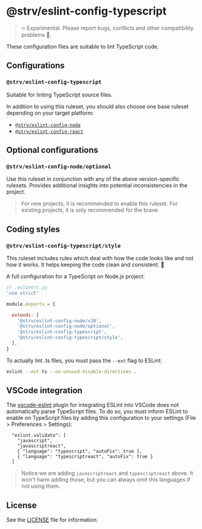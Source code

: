 # @strv/eslint-config-typescript

> 🔥 Experimental. Please report bugs, conflicts and other compatibility problems 🙏.

These configuration files are suitable to lint TypeScript code.

## Configurations

### `@strv/eslint-config-typescript`

Suitable for linting TypeScript source files.

In addition to using this ruleset, you should also choose one base ruleset depending on your target platform:

- [`@strv/eslint-config-node`][eslint-config-node]
- [`@strv/eslint-config-react`][eslint-config-react]

## Optional configurations

### `@strv/eslint-config-node/optional`

Use this ruleset in conjunction with any of the above version-specific rulesets. Provides additional insights into potential inconsistencies in the project.

> For new projects, it is recommended to enable this ruleset. For existing projects, it is only recommended for the brave.

## Coding styles

### `@strv/eslint-config-typescript/style`

This ruleset includes rules which deal with how the code looks like and not how it works. It helps keeping the code clean and consistent. 🎨

A full configuration for a TypeScript on Node.js project:

```js
// .eslintrc.js
'use strict'

module.exports = {

  extends: [
    '@strv/eslint-config-node/v10',
    '@strv/eslint-config-node/optional',
    '@strv/eslint-config-typescript',
    '@strv/eslint-config-typescript/style',
  ],
}
```

To actually lint .ts files, you must pass the `--ext` flag to ESLint:

```sh
eslint --ext ts --no-unused-disable-directives .
```

## VSCode integration

The [vscode-eslint](https://github.com/Microsoft/vscode-eslint) plugin for integrating ESLint into VSCode does not automatically parse TypeScript files. To do so, you must inform ESLint to enable on TypeScript files by adding this configuration to your settings (File > Preferences > Settings):

```
  "eslint.validate": [
    "javascript",
    "javascriptreact",
    { "language": "typescript", "autoFix": true },
    { "language": "typescriptreact", "autoFix": true }
  ]
```
> Notice we are adding `javascriptreact` and `typescriptreact` above. It won't harm adding those, but you can always omit this languages if not using them.

## License

See the [LICENSE](LICENSE) file for information.

[eslint-config-node]: https://www.npmjs.com/package/@strv/eslint-config-node
[eslint-config-react]: https://www.npmjs.com/package/@strv/eslint-config-react
